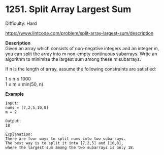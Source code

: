 # 1251. Split Array Largest Sum

Difficulty: Hard

https://www.lintcode.com/problem/split-array-largest-sum/description

**Description**  
Given an array which consists of non-negative integers and an integer m, you can split the array into m non-empty continuous subarrays. Write an algorithm to minimize the largest sum among these m subarrays.

If n is the length of array, assume the following constraints are satisfied:

1 ≤ n ≤ 1000  
1 ≤ m ≤ min(50, n)

**Example**  
```
Input:
nums = [7,2,5,10,8]
m = 2

Output:
18

Explanation:
There are four ways to split nums into two subarrays.
The best way is to split it into [7,2,5] and [10,8],
where the largest sum among the two subarrays is only 18.
```
